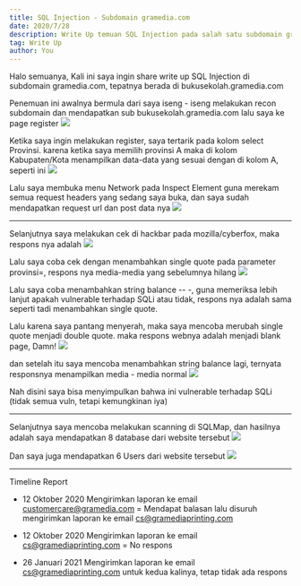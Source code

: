 ```yaml
---
title: SQL Injection - Subdomain gramedia.com
date: 2020/7/28
description: Write Up temuan SQL Injection pada salah satu subdomain gramedia.com
tag: Write Up
author: You
---
```


Halo semuanya, Kali ini saya ingin share write up SQL Injection di subdomain gramedia.com, tepatnya berada di bukusekolah.gramedia.com

Penemuan ini awalnya bermula dari saya iseng - iseng melakukan recon subdomain dan mendapatkan sub bukusekolah.gramedia.com
lalu saya ke page register
![](https://media.rafterday.com/files/Screenshot_90.png)

Ketika saya ingin melakukan register, saya tertarik pada kolom select Provinsi. karena ketika saya memilih provinsi A maka di kolom Kabupaten/Kota menampilkan data-data yang sesuai dengan di kolom A, seperti ini
![](https://media.rafterday.com/files/Screenshot_91.png)

Lalu saya membuka menu Network pada Inspect Element guna merekam semua request headers yang sedang saya buka, dan saya sudah mendapatkan request url dan post data nya
![](https://media.rafterday.com/files/Screenshot_92.png)

___

Selanjutnya saya melakukan cek di hackbar pada mozilla/cyberfox, maka respons nya adalah
![](https://media.rafterday.com/files/Screenshot_93.png)

Lalu saya coba cek dengan menambahkan single quote pada parameter provinsi=, respons nya media-media yang sebelumnya hilang
![](https://media.rafterday.com/files/Screenshot_94.png)

Lalu saya coba menambahkan string balance -- -, guna memeriksa lebih lanjut apakah vulnerable terhadap SQLi atau tidak, respons nya adalah sama seperti tadi menambahkan single quote.

Lalu karena saya pantang menyerah, maka saya mencoba merubah single quote menjadi double quote. maka respons webnya adalah menjadi blank page, Damn!
![](https://media.rafterday.com/files/Screenshot_97.png)

dan setelah itu saya mencoba menambahkan string balance lagi, ternyata responsnya menampilkan media - media normal
![](https://media.rafterday.com/files/Screenshot_98.png)

Nah disini saya bisa menyimpulkan bahwa ini vulnerable terhadap SQLi (tidak semua vuln, tetapi kemungkinan iya)

___

Selanjutnya saya mencoba melakukan scanning di SQLMap, dan hasilnya adalah saya mendapatkan 8 database dari website tersebut
![](https://media.rafterday.com/files/Screenshot_95.png)

Dan saya juga mendapatkan 6 Users dari website tersebut
![](https://media.rafterday.com/files/Screenshot_96.png)

___

Timeline Report

* 12 Oktober 2020 Mengirimkan laporan ke email customercare@gramedia.com = Mendapat balasan lalu disuruh mengirimkan laporan ke email cs@gramediaprinting.com

* 12 Oktober 2020 Mengirimkan laporan ke email cs@gramediaprinting.com = No respons

* 26 Januari 2021 Mengirimkan laporan ke email cs@gramediaprinting.com untuk kedua kalinya, tetap tidak ada respons